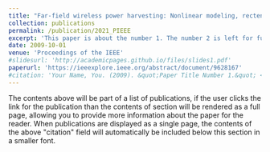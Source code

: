 ```yaml
---
title: "Far-field wireless power harvesting: Nonlinear modeling, rectenna design, and emerging applications"
collection: publications
permalink: /publication/2021_PIEEE
excerpt: 'This paper is about the number 1. The number 2 is left for future work.'
date: 2009-10-01
venue: 'Proceedings of the IEEE'
#slidesurl: 'http://academicpages.github.io/files/slides1.pdf'
paperurl: 'https://ieeexplore.ieee.org/abstract/document/9628167'
#citation: 'Your Name, You. (2009). &quot;Paper Title Number 1.&quot; <i>Journal 1</i>. 1(1).'
---
```


The contents above will be part of a list of publications, if the user clicks the link for the publication than the contents of section will be rendered as a full page, allowing you to provide more information about the paper for the reader. When publications are displayed as a single page, the contents of the above "citation" field will automatically be included below this section in a smaller font.
